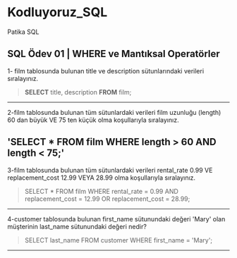# Kodluyoruz_SQL
Patika SQL
## SQL Ödev 01 | WHERE ve Mantıksal Operatörler 
1- film tablosunda bulunan title ve description sütunlarındaki verileri sıralayınız.

> **SELECT** title, description **FROM** film;
---

2-film tablosunda bulunan tüm sütunlardaki verileri film uzunluğu (length) 60 dan büyük VE 75 ten küçük olma koşullarıyla sıralayınız.

'SELECT * FROM film
WHERE length > 60 AND length < 75;'
---

3-film tablosunda bulunan tüm sütunlardaki verileri rental_rate 0.99 VE replacement_cost 12.99 VEYA 28.99 olma koşullarıyla sıralayınız.

> SELECT * FROM film
> WHERE rental_rate = 0.99 AND replacement_cost = 12.99
> OR replacement_cost = 28.99;
---

4-customer tablosunda bulunan first_name sütunundaki değeri 'Mary' olan müşterinin last_name sütunundaki değeri nedir?
> SELECT last_name FROM customer
> WHERE first_name = 'Mary';
---



